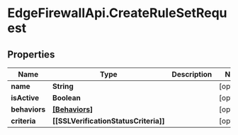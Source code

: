# EdgeFirewallApi.CreateRuleSetRequest

## Properties

Name | Type | Description | Notes
------------ | ------------- | ------------- | -------------
**name** | **String** |  | [optional] 
**isActive** | **Boolean** |  | [optional] 
**behaviors** | [**[Behaviors]**](Behaviors.md) |  | [optional] 
**criteria** | **[[SSLVerificationStatusCriteria]]** |  | [optional] 


